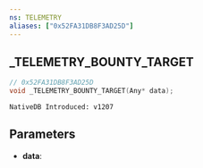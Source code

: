 ```yaml
---
ns: TELEMETRY
aliases: ["0x52FA31DB8F3AD25D"]
---
```

## _TELEMETRY_BOUNTY_TARGET

```c
// 0x52FA31DB8F3AD25D
void _TELEMETRY_BOUNTY_TARGET(Any* data);
```

```
NativeDB Introduced: v1207
```

## Parameters
* **data**:
